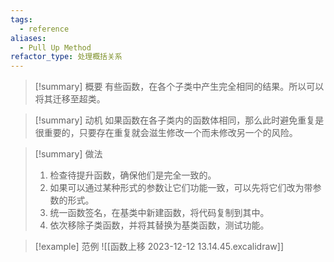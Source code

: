 ```yaml
---
tags:
  - reference
aliases:
  - Pull Up Method
refactor_type: 处理概括关系
---
```

> [!summary] 概要
> 有些函数，在各个子类中产生完全相同的结果。所以可以将其迁移至超类。

> [!summary] 动机
> 如果函数在各子类内的函数体相同，那么此时避免重复是很重要的，只要存在重复就会滋生修改一个而未修改另一个的风险。

> [!summary] 做法
> 1. 检查待提升函数，确保他们是完全一致的。
> 2. 如果可以通过某种形式的参数让它们功能一致，可以先将它们改为带参数的形式。
> 3. 统一函数签名，在基类中新建函数，将代码复制到其中。
> 4. 依次移除子类函数，并将其替换为基类函数，测试功能。

> [!example] 范例
> ![[函数上移 2023-12-12 13.14.45.excalidraw]]